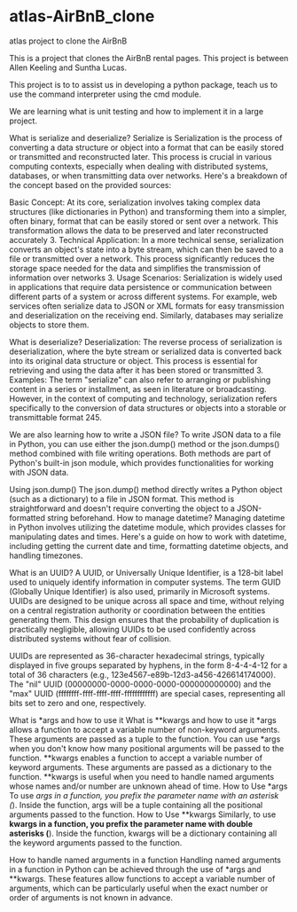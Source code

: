 # atlas-AirBnB_clone
atlas project to clone the AirBnB

This is a project that clones the AirBnB rental pages.  This project is between Allen Keeling and Suntha Lucas.

This project is to to assist us in developing a python package, teach us to use the command interpreter using the cmd module.

We are learning what is unit testing and how to implement it in a large project.

What is serialize and deserialize?
Serialize is Serialization is the process of converting a data structure or object into a format that can be easily stored or transmitted and reconstructed later. This process is crucial in various computing contexts, especially when dealing with distributed systems, databases, or when transmitting data over networks. Here's a breakdown of the concept based on the provided sources:

Basic Concept: At its core, serialization involves taking complex data structures (like dictionaries in Python) and transforming them into a simpler, often binary, format that can be easily stored or sent over a network. This transformation allows the data to be preserved and later reconstructed accurately 3.
Technical Application: In a more technical sense, serialization converts an object's state into a byte stream, which can then be saved to a file or transmitted over a network. This process significantly reduces the storage space needed for the data and simplifies the transmission of information over networks 3.
Usage Scenarios: Serialization is widely used in applications that require data persistence or communication between different parts of a system or across different systems. For example, web services often serialize data to JSON or XML formats for easy transmission and deserialization on the receiving end. Similarly, databases may serialize objects to store them.

What is deserialize?
Deserialization: The reverse process of serialization is deserialization, where the byte stream or serialized data is converted back into its original data structure or object. This process is essential for retrieving and using the data after it has been stored or transmitted 3.
Examples: The term "serialize" can also refer to arranging or publishing content in a series or installment, as seen in literature or broadcasting. However, in the context of computing and technology, serialization refers specifically to the conversion of data structures or objects into a storable or transmittable format 245.

We are also learning how to write a JSON file?
To write JSON data to a file in Python, you can use either the json.dump() method or the json.dumps() method combined with file writing operations. Both methods are part of Python's built-in json module, which provides functionalities for working with JSON data.

Using json.dump()
The json.dump() method directly writes a Python object (such as a dictionary) to a file in JSON format. This method is straightforward and doesn't require converting the object to a JSON-formatted string beforehand.
How to manage datetime?
Managing datetime in Python involves utilizing the datetime module, which provides classes for manipulating dates and times. Here's a guide on how to work with datetime, including getting the current date and time, formatting datetime objects, and handling timezones.

What is an UUID?
A UUID, or Universally Unique Identifier, is a 128-bit label used to uniquely identify information in computer systems. The term GUID (Globally Unique Identifier) is also used, primarily in Microsoft systems. UUIDs are designed to be unique across all space and time, without relying on a central registration authority or coordination between the entities generating them. This design ensures that the probability of duplication is practically negligible, allowing UUIDs to be used confidently across distributed systems without fear of collision.

UUIDs are represented as 36-character hexadecimal strings, typically displayed in five groups separated by hyphens, in the form 8-4-4-4-12 for a total of 36 characters (e.g., 123e4567-e89b-12d3-a456-426614174000). The "nil" UUID (00000000-0000-0000-0000-000000000000) and the "max" UUID (ffffffff-ffff-ffff-ffff-ffffffffffff) are special cases, representing all bits set to zero and one, respectively.

What is *args and how to use it
What is **kwargs and how to use it
*args allows a function to accept a variable number of non-keyword arguments. These arguments are passed as a tuple to the function. You can use *args when you don't know how many positional arguments will be passed to the function.
**kwargs enables a function to accept a variable number of keyword arguments. These arguments are passed as a dictionary to the function. **kwargs is useful when you need to handle named arguments whose names and/or number are unknown ahead of time.
How to Use *args
To use *args in a function, you prefix the parameter name with an asterisk (*). Inside the function, args will be a tuple containing all the positional arguments passed to the function.
How to Use **kwargs
Similarly, to use **kwargs in a function, you prefix the parameter name with double asterisks (**). Inside the function, kwargs will be a dictionary containing all the keyword arguments passed to the function.

How to handle named arguments in a function
Handling named arguments in a function in Python can be achieved through the use of *args and **kwargs. These features allow functions to accept a variable number of arguments, which can be particularly useful when the exact number or order of arguments is not known in advance.


